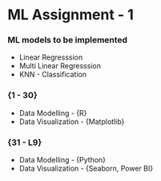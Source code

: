 # ML Assignment - 1

### ML models to be implemented

- Linear Regresssion
- Multi Linear Regresssion
- KNN - Classification

### {1 - 30}

- Data Modelling - {R}
- Data Visualization - {Matplotlib}

### {31 - L9}

- Data Modelling - {Python}
- Data Visualization - {Seaborn, Power BI}
